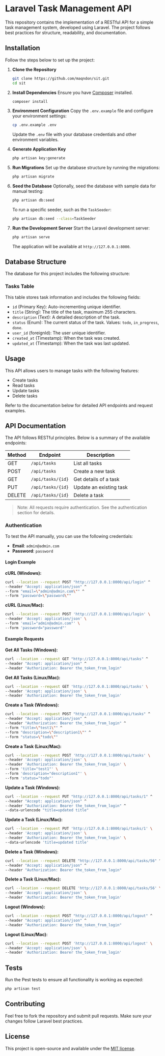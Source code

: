 # Laravel Task Management API

This repository contains the implementation of a RESTful API for a simple task management system, developed using Laravel. The project follows best practices for structure, readability, and documentation.

## Installation

Follow the steps below to set up the project:

1. **Clone the Repository**
   ```bash
   git clone https://github.com/maqndon/sit.git
   cd sit
   ```

2. **Install Dependencies**
   Ensure you have [Composer](https://getcomposer.org/) installed.
   ```bash
   composer install
   ```

3. **Environment Configuration**
   Copy the `.env.example` file and configure your environment settings:
   ```bash
   cp .env.example .env
   ```
   Update the `.env` file with your database credentials and other environment variables.

4. **Generate Application Key**
   ```bash
   php artisan key:generate
   ```

5. **Run Migrations**
   Set up the database structure by running the migrations:
   ```bash
   php artisan migrate
   ```

7. **Seed the Database**
   Optionally, seed the database with sample data for manual testing:
   ```bash
   php artisan db:seed
   ```
   To run a specific seeder, such as the `TaskSeeder`:
   ```bash
   php artisan db:seed --class=TaskSeeder
   ```

8. **Run the Development Server**
   Start the Laravel development server:
   ```bash
   php artisan serve
   ```
   The application will be available at `http://127.0.0.1:8000`.

## Database Structure

The database for this project includes the following structure:

### Tasks Table
This table stores task information and includes the following fields:
- `id` (Primary Key): Auto-incrementing unique identifier.
- `title` (String): The title of the task, maximum 255 characters.
- `description` (Text): A detailed description of the task.
- `status` (Enum): The current status of the task. Values: `todo`, `in_progress`, `done`.
- `user_id` (foreignId): The user unique identifier.
- `created_at` (Timestamp): When the task was created.
- `updated_at` (Timestamp): When the task was last updated.

## Usage

This API allows users to manage tasks with the following features:
- Create tasks
- Read tasks
- Update tasks
- Delete tasks

Refer to the documentation below for detailed API endpoints and request examples.

## API Documentation
The API follows RESTful principles. Below is a summary of the available endpoints:

| Method | Endpoint           | Description              |
|--------|--------------------|--------------------------|
| GET    | `/api/tasks`       | List all tasks           |
| POST   | `/api/tasks`       | Create a new task        |
| GET    | `/api/tasks/{id}`  | Get details of a task    |
| PUT    | `/api/tasks/{id}`  | Update an existing task  |
| DELETE | `/api/tasks/{id}`  | Delete a task            |

> Note: All requests require authentication. See the authentication section for details.

### Authentication
To test the API manually, you can use the following credentials:
- **Email**: `admin@admin.com`
- **Password**: `password`

#### Login Example

**cURL (Windows):**
```bash
curl --location --request POST "http://127.0.0.1:8000/api/login" ^
--header "Accept: application/json" ^
--form "email=\"admin@admin.com\"" ^
--form "password=\"password\""
```

**cURL (Linux/Mac):**
```bash
curl --location --request POST 'http://127.0.0.1:8000/api/login' \
--header 'Accept: application/json' \
--form 'email="admin@admin.com"' \
--form 'password="password"'
```

#### Example Requests

**Get All Tasks (Windows):**
```bash
curl --location --request GET "http://127.0.0.1:8000/api/tasks" ^
--header "Accept: application/json" ^
--header "Authorization: Bearer the_token_from_login"
```

**Get All Tasks (Linux/Mac):**
```bash
curl --location --request GET 'http://127.0.0.1:8000/api/tasks' \
--header 'Accept: application/json' \
--header 'Authorization: Bearer the_token_from_login'
```

**Create a Task (Windows):**
```bash
curl --location --request POST "http://127.0.0.1:8000/api/tasks" ^
--header "Accept: application/json" ^
--header "Authorization: Bearer the_token_from_login" ^
--form "title=\"test1\"" ^
--form "description=\"description1\"" ^
--form "status=\"todo\""
```

**Create a Task (Linux/Mac):**
```bash
curl --location --request POST 'http://127.0.0.1:8000/api/tasks' \
--header 'Accept: application/json' \
--header 'Authorization: Bearer the_token_from_login' \
--form 'title="test1"' \
--form 'description="description1"' \
--form 'status="todo"'
```

**Update a Task (Windows):**
```bash
curl --location --request PUT "http://127.0.0.1:8000/api/tasks/1" ^
--header "Accept: application/json" ^
--header "Authorization: Bearer the_token_from_login" ^
--data-urlencode "title=updated title"
```

**Update a Task (Linux/Mac):**
```bash
curl --location --request PUT 'http://127.0.0.1:8000/api/tasks/1' \
--header 'Accept: application/json' \
--header 'Authorization: Bearer the_token_from_login' \
--data-urlencode 'title=updated title'
```

**Delete a Task (Windows):**
```bash
curl --location --request DELETE "http://127.0.0.1:8000/api/tasks/56" ^
--header "Accept: application/json" ^
--header "Authorization: Bearer the_token_from_login"
```

**Delete a Task (Linux/Mac):**
```bash
curl --location --request DELETE 'http://127.0.0.1:8000/api/tasks/56' \
--header 'Accept: application/json' \
--header 'Authorization: Bearer the_token_from_login'
```

**Logout (Windows):**
```bash
curl --location --request POST "http://127.0.0.1:8000/api/logout" ^
--header "Accept: application/json" ^
--header "Authorization: Bearer the_token_from_login"
```

**Logout (Linux/Mac):**
```bash
curl --location --request POST 'http://127.0.0.1:8000/api/logout' \
--header 'Accept: application/json' \
--header 'Authorization: Bearer the_token_from_login'
```

## Tests

Run the Pest tests to ensure all functionality is working as expected:
```bash
php artisan test
```

## Contributing

Feel free to fork the repository and submit pull requests. Make sure your changes follow Laravel best practices.

## License

This project is open-source and available under the [MIT license](LICENSE).